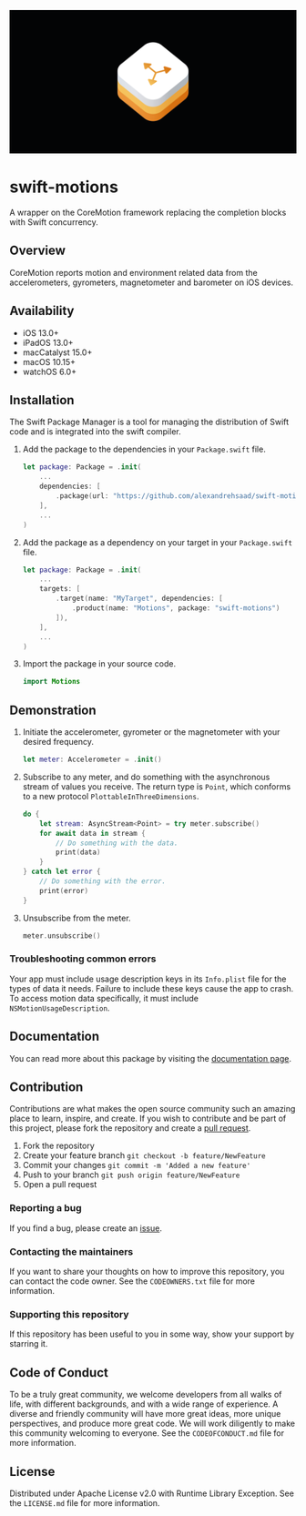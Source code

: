 ![](Assets/GitHubBanner.png)

# swift-motions

A wrapper on the CoreMotion framework replacing the completion blocks with Swift concurrency.

## Overview

CoreMotion reports motion and environment related data from the accelerometers, gyrometers, magnetometer and barometer on iOS devices.

## Availability

- iOS 13.0+
- iPadOS 13.0+
- macCatalyst 15.0+
- macOS 10.15+
- watchOS 6.0+

## Installation

The Swift Package Manager is a tool for managing the distribution of Swift code and is integrated into the swift compiler.

1. Add the package to the dependencies in your `Package.swift` file.

    ```swift
    let package: Package = .init(
        ...
        dependencies: [
            .package(url: "https://github.com/alexandrehsaad/swift-motions.git", branch: "main")
        ],
        ...
    )
    ```

2. Add the package as a dependency on your target in your `Package.swift` file.

    ```swift
    let package: Package = .init(
        ...
        targets: [
            .target(name: "MyTarget", dependencies: [
                .product(name: "Motions", package: "swift-motions")
            ]),
        ],
        ...
    )
    ```

3. Import the package in your source code.

    ```swift
    import Motions
    ```
    
## Demonstration

1. Initiate the accelerometer, gyrometer or the magnetometer with your desired frequency.

    ```swift
    let meter: Accelerometer = .init()
    ```

2. Subscribe to any meter, and do something with the asynchronous stream of values you receive. The return type is `Point`, which conforms to a new protocol `PlottableInThreeDimensions`.

    ```swift
    do {
        let stream: AsyncStream<Point> = try meter.subscribe()
        for await data in stream {
            // Do something with the data.
            print(data)
        }
    } catch let error {
        // Do something with the error.
        print(error)
    }
    ```

3. Unsubscribe from the meter.

    ```swift
    meter.unsubscribe()
    ```

### Troubleshooting common errors

Your app must include usage description keys in its `Info.plist` file for the types of data it needs. Failure to include these keys cause the app to crash. To access motion data specifically, it must include `NSMotionUsageDescription`.

## Documentation

You can read more about this package by visiting the [documentation page].

## Contribution

Contributions are what makes the open source community such an amazing place to learn, inspire, and create. If you wish to contribute and be part of this project, please fork the repository and create a [pull request].

1. Fork the repository
2. Create your feature branch `git checkout -b feature/NewFeature`
3. Commit your changes `git commit -m 'Added a new feature'`
4. Push to your branch `git push origin feature/NewFeature`
5. Open a pull request

### Reporting a bug

If you find a bug, please create an [issue].

### Contacting the maintainers

If you want to share your thoughts on how to improve this repository, you can contact the code owner. See the `CODEOWNERS.txt` file for more information.

### Supporting this repository

If this repository has been useful to you in some way, show your support by starring it.

## Code of Conduct

To be a truly great community, we welcome developers from all walks of life, with different backgrounds, and with a wide range of experience. A diverse and friendly community will have more great ideas, more unique perspectives, and produce more great code. We will work diligently to make this community welcoming to everyone. See the `CODEOFCONDUCT.md` file for more information.

## License

Distributed under Apache License v2.0 with Runtime Library Exception. See the `LICENSE.md` file for more information.

[documentation page]: https://alexandrehsaad.github.io/swift-motions/documentation/motions
[pull request]: https://github.com/alexandrehsaad/swift-motions/pulls
[issue]: https://github.com/alexandrehsaad/swift-motions/issues
